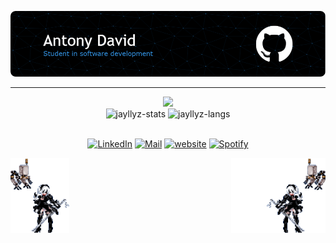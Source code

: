 ![Header](./img/header.png)

---

<div align="center">
  <a href="https://spotistats.app/user/jayllyz" target="_blank">
    <picture>
      <source
        srcset="https://card.elwan.ch/?username=jayllyz&type=artists&range=lifetime&g_start=00000000&g_stop=00000000&?"
        media="(prefers-color-scheme: dark)"
      />
      <source
        srcset="https://card.elwan.ch/?username=jayllyz&type=artists&range=lifetime&?"
        media="(prefers-color-scheme: light), (prefers-color-scheme: no-preference)"
      />
      <img src="https://card.elwan.ch/?username=jayllyz&type=artists&range=lifetime&?" />
    </picture>
  </a>
</div>


<div align="center">
 <img height="150em" src="https://github-readme-stats.vercel.app/api?username=jayllyz&theme=github_dark_dimmed&show_icons=true&bg_color=00000000&hide_border=true" alt="jayllyz-stats"/>
 <img height="150em" src="https://github-readme-stats.vercel.app/api/top-langs/?username=jayllyz&layout=compact&theme=github_dark_dimmed&bg_color=00000000&hide=shaderlab,SCSS&exclude_repo=jayllyz.github.io&langs_count=6&hide_border=true" alt="jayllyz-langs"/>
</div>

<br>

<div align="center">
  
  [![LinkedIn](https://img.shields.io/badge/LinkedIn-0A66C2.svg?style=for-the-badge&logo=LinkedIn&logoColor=white&link=https://www.linkedin.com/in/antodavid/)](https://www.linkedin.com/in/antodavid/)
  [![Mail](https://img.shields.io/badge/Gmail-EA4335.svg?style=for-the-badge&logo=Gmail&logoColor=white&link=mailto:antonydavid945@gmail.com)](mailto:antonydavid945@gmail.com)
  [![website](https://img.shields.io/badge/website-000000?style=for-the-badge&logo=About.me&logoColor=white&link=https://jayllyz.github.io/)](https://jayllyz.github.io/)
  [![Spotify](https://img.shields.io/badge/Spotify-1DB954.svg?style=for-the-badge&logo=Spotify&logoColor=white&link=https://open.spotify.com/user/4wts4nq3qaeb51i674dsrur7g?si=f79e97bfbe794a32)](https://open.spotify.com/user/4wts4nq3qaeb51i674dsrur7g?si=f79e97bfbe794a32)

</div>

<img src="./img/2b-left.gif" height="120" width="auto" align="left" alt="2b-gif">
<img src="./img/2b-right.gif" height="120" width="auto" align="right" alt="2b-gif">
